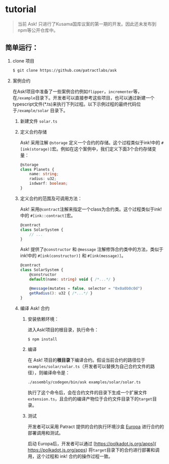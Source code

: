 # tutorial

> 当前 Ask! 只进行了Kusama国库议案的第一期的开发。因此还未发布到npm等公开仓库中。

## 简单运行：

1. clone 项目

    ```bash
    $ git clone https://github.com/patractlabs/ask
    ```

2. 案例合约

    在Ask!项目中准备了一些案例合约例如`flipper`，`incrementer`等，在`/example`目录下。开发者可以直接参考这些项目，也可以通过新建一个typescript文件(*.ts)来执行下列过程。以下示例过程的最终代码位于`/example/solar` 目录下。

    1. 新建文件 `solar.ts`
    2. 定义合约存储

        Ask! 采用注解 `@storage` 定义一个合约的存储。这个过程类似于ink!中的 `#[ink(storage)]`宏。例如在这个案例中，我们定义下面3个合约存储变量：

        ```typescript
        @storage
        class Planets {
            name: string;
            radius: u32;
            isdwarf: boolean;
        }
        ```

    3. 定义合约的范围及可调用方法：

        Ask! 采用`@contract`注解来指定一个class为合约类。这个过程类似于ink!中的 `#[ink::contract]`宏。

        ```typescript
        @contract
        class SolarSystem {
            // ...
        }
        ```

        Ask! 提供了`@constructor` 和 `@message` 注解修饰合约类中的方法，类似于ink!中的 `#[ink(constructor)]` 和 `#[ink(message)]`。

        ```typescript
        @contract
        class SolarSystem {
            @constructor
            default(name: string) void { /*...*/ }

            @message(mutates = false, selector = "0x0a0b0c0d")
            getRadius(): u32 { /*...*/ }
        }
        ```

    4. 编译 Ask! 合约

        1. 安装依赖环境：

            进入Ask!项目的根目录，执行命令：

            ```bash
            $ npm install
            ```

        2. 编译

            在 Ask! 项目的**根目录**下编译合约。假设当前合约的路径位于`examples/solar/solar.ts`（开发者可以替换为自己合约文件的路径），则编译命令是：

            ```bash
            ./assembly/codegen/bin/ask examples/solar/solar.ts
            ```

            执行了这个命令后，会在合约文件的目录下生成一个扩展文件`extension.ts`，且合约的编译产物位于合约文件目录下的`target`目录。

        3. 测试

            开发者可以采用 Patract 提供的合约执行环境沙盒 [Europa](../europa/introduction.md) 进行合约的部署调用和测试。

            启动 Europa后，开发者可以通过 [https://polkadot.js.org/apps]( https://polkadot.js.org/apps) 将`target`目录下的合约进行部署和调用，这个过程和 ink! 合约的操作过程一致。
